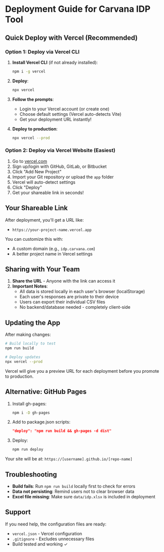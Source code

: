 # Deployment Guide for Carvana IDP Tool

## Quick Deploy with Vercel (Recommended)

### Option 1: Deploy via Vercel CLI

1. **Install Vercel CLI** (if not already installed):
   ```bash
   npm i -g vercel
   ```

2. **Deploy**:
   ```bash
   npx vercel
   ```

3. **Follow the prompts**:
   - Login to your Vercel account (or create one)
   - Choose default settings (Vercel auto-detects Vite)
   - Get your deployment URL instantly!

4. **Deploy to production**:
   ```bash
   npx vercel --prod
   ```

### Option 2: Deploy via Vercel Website (Easiest)

1. Go to [vercel.com](https://vercel.com)
2. Sign up/login with GitHub, GitLab, or Bitbucket
3. Click "Add New Project"
4. Import your Git repository or upload the `app` folder
5. Vercel will auto-detect settings
6. Click "Deploy"
7. Get your shareable link in seconds!

## Your Shareable Link

After deployment, you'll get a URL like:
- `https://your-project-name.vercel.app`

You can customize this with:
- A custom domain (e.g., `idp.carvana.com`)
- A better project name in Vercel settings

## Sharing with Your Team

1. **Share the URL** - Anyone with the link can access it
2. **Important Notes**:
   - All data is stored locally in each user's browser (localStorage)
   - Each user's responses are private to their device
   - Users can export their individual CSV files
   - No backend/database needed - completely client-side

## Updating the App

After making changes:

```bash
# Build locally to test
npm run build

# Deploy updates
npx vercel --prod
```

Vercel will give you a preview URL for each deployment before you promote to production.

## Alternative: GitHub Pages

1. Install gh-pages:
   ```bash
   npm i -D gh-pages
   ```

2. Add to package.json scripts:
   ```json
   "deploy": "npm run build && gh-pages -d dist"
   ```

3. Deploy:
   ```bash
   npm run deploy
   ```

Your site will be at: `https://[username].github.io/[repo-name]`

## Troubleshooting

- **Build fails**: Run `npm run build` locally first to check for errors
- **Data not persisting**: Remind users not to clear browser data
- **Excel file missing**: Make sure `data/idp.xlsx` is included in deployment

## Support

If you need help, the configuration files are ready:
- `vercel.json` - Vercel configuration
- `.gitignore` - Excludes unnecessary files
- Build tested and working ✓
